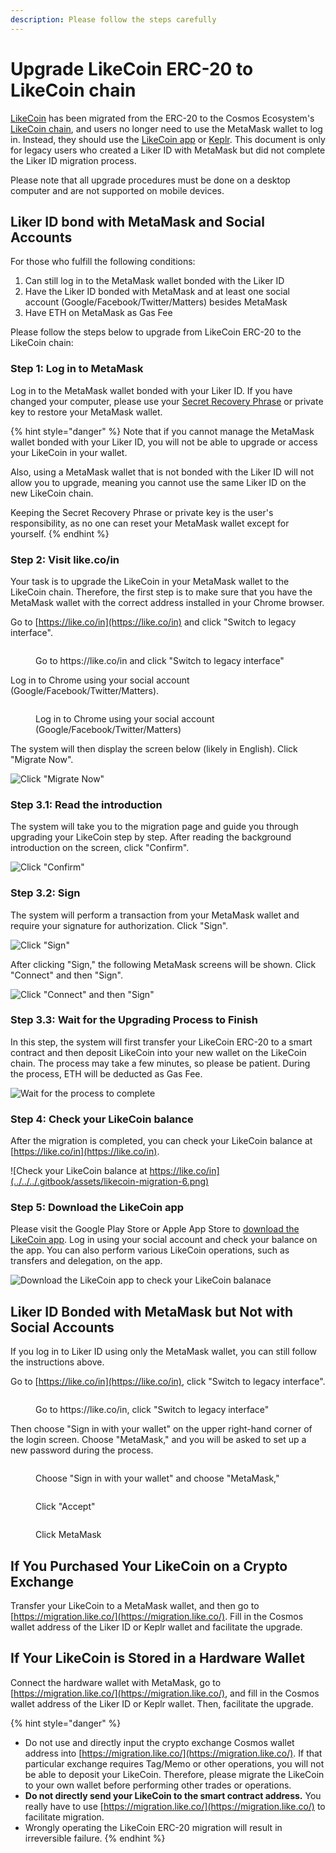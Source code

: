 ```yaml
---
description: Please follow the steps carefully
---
```


# Upgrade LikeCoin ERC-20 to LikeCoin chain

[LikeCoin](https://like.co/) has been migrated from the ERC-20 to the Cosmos Ecosystem's [LikeCoin chain](../../governance/likecoin-chain.md), and users no longer need to use the MetaMask wallet to log in. Instead, they should use the [LikeCoin app](../../../user-guide/liker-land/download.md) or [Keplr](../../../developer/likecoin-chain-api/sample/cosmjs/keplr.md). This document is only for legacy users who created a Liker ID with MetaMask but did not complete the Liker ID migration process.

Please note that all upgrade procedures must be done on a desktop computer and are not supported on mobile devices.

## Liker ID bond with MetaMask and Social Accounts

For those who fulfill the following conditions:

1. Can still log in to the MetaMask wallet bonded with the Liker ID
2. Have the Liker ID bonded with MetaMask and at least one social account (Google/Facebook/Twitter/Matters) besides MetaMask
3. Have ETH on MetaMask as Gas Fee

Please follow the steps below to upgrade from LikeCoin ERC-20 to the LikeCoin chain:

### Step 1: Log in to MetaMask

Log in to the MetaMask wallet bonded with your Liker ID. If you have changed your computer, please use your [Secret Recovery Phrase](https://community.metamask.io/t/what-is-a-secret-recovery-phrase-and-how-to-keep-your-crypto-wallet-secure/3440) or private key to restore your MetaMask wallet.

{% hint style="danger" %}
Note that if you cannot manage the MetaMask wallet bonded with your Liker ID, you will not be able to upgrade or access your LikeCoin in your wallet.

Also, using a MetaMask wallet that is not bonded with the Liker ID will not allow you to upgrade, meaning you cannot use the same Liker ID on the new LikeCoin chain.

Keeping the Secret Recovery Phrase or private key is the user's responsibility, as no one can reset your MetaMask wallet except for yourself.
{% endhint %}

### Step 2: Visit like.co/in <a href="#step-1-visit-likecoin" id="step-1-visit-likecoin"></a>

Your task is to upgrade the LikeCoin in your MetaMask wallet to the LikeCoin chain. Therefore, the first step is to make sure that you have the MetaMask wallet with the correct address installed in your Chrome browser.

Go to [https://like.co/in](https://like.co/in) and click "Switch to legacy interface".

<figure><img src="../../../.gitbook/assets/resetpassword-0-en.png" alt=""><figcaption><p>Go to https://like.co/in and click "Switch to legacy interface"</p></figcaption></figure>

Log in to Chrome using your social account (Google/Facebook/Twitter/Matters).

<figure><img src="../../../.gitbook/assets/likecoin-migration-8-en.png" alt=""><figcaption><p>Log in to Chrome using your social account (Google/Facebook/Twitter/Matters)</p></figcaption></figure>

The system will then display the screen below (likely in English). Click "Migrate Now".

![Click "Migrate Now"](../../../.gitbook/assets/likecoin-migration-1.png)

### Step 3.1: Read the introduction <a href="#step-21-read-the-introduction" id="step-21-read-the-introduction"></a>

The system will take you to the migration page and guide you through upgrading your LikeCoin step by step. After reading the background introduction on the screen, click "Confirm".

![Click "Confirm"](../../../.gitbook/assets/likecoin-migration-2.png)

### Step 3.2: Sign

The system will perform a transaction from your MetaMask wallet and require your signature for authorization. Click "Sign".

![Click "Sign"](../../../.gitbook/assets/likecoin-migration-3.png)

After clicking "Sign," the following MetaMask screens will be shown. Click "Connect" and then "Sign".

![Click "Connect" and then "Sign"](../../../.gitbook/assets/likecoin-migration-4.png)

### Step 3.3: Wait for the Upgrading Process to Finish <a href="#step-23-waiting-for-the-upgrading-process-to-be-finished" id="step-23-waiting-for-the-upgrading-process-to-be-finished"></a>

In this step, the system will first transfer your LikeCoin ERC-20 to a smart contract and then deposit LikeCoin into your new wallet on the LikeCoin chain. The process may take a few minutes, so please be patient. During the process, ETH will be deducted as Gas Fee.

![Wait for the process to complete](../../../.gitbook/assets/likecoin-migration-5.png)

### Step 4: Check your LikeCoin balance <a href="#step-3-check-your-likecoin-balance" id="step-3-check-your-likecoin-balance"></a>

After the migration is completed, you can check your LikeCoin balance at [https://like.co/in](https://like.co/in).

![Check your LikeCoin balance at https://like.co/in](../../../.gitbook/assets/likecoin-migration-6.png)

### Step 5: Download the LikeCoin app <a href="#download-the-liker-land-mobile-app" id="download-the-liker-land-mobile-app"></a>

Please visit the Google Play Store or Apple App Store to [download the LikeCoin app](../../../user-guide/liker-land/download.md). Log in using your social account and check your balance on the app. You can also perform various LikeCoin operations, such as transfers and delegation, on the app.

![Download the LikeCoin app to check your LikeCoin balanace](../../../.gitbook/assets/likecoin-migration-7.png)

## Liker ID Bonded with MetaMask but Not with Social Accounts

If you log in to Liker ID using only the MetaMask wallet, you can still follow the instructions above.

Go to [https://like.co/in](https://like.co/in), click "Switch to legacy interface".

<figure><img src="../../../.gitbook/assets/resetpassword-0-en.png" alt=""><figcaption><p>Go to https://like.co/in, click "Switch to legacy interface"</p></figcaption></figure>

Then choose "Sign in with your wallet" on the upper right-hand corner of the login screen. Choose "MetaMask," and you will be asked to set up a new password during the process.

<figure><img src="../../../.gitbook/assets/likecoin-migration-9-en.png" alt=""><figcaption><p>Choose "Sign in with your wallet" and choose "MetaMask,"</p></figcaption></figure>

<figure><img src="../../../.gitbook/assets/likecoin-migration-10-en.png" alt=""><figcaption><p>Click "Accept"</p></figcaption></figure>

<figure><img src="../../../.gitbook/assets/likecoin-migration-11-en.png" alt=""><figcaption><p>Click MetaMask</p></figcaption></figure>

## If You Purchased Your LikeCoin on a Crypto Exchange

Transfer your LikeCoin to a MetaMask wallet, and then go to [https://migration.like.co/](https://migration.like.co/). Fill in the Cosmos wallet address of the Liker ID or Keplr wallet and facilitate the upgrade.

## If Your LikeCoin is Stored in a Hardware Wallet

Connect the hardware wallet with MetaMask, go to [https://migration.like.co/](https://migration.like.co/), and fill in the Cosmos wallet address of the Liker ID or Keplr wallet. Then, facilitate the upgrade.

{% hint style="danger" %}
* Do not use and directly input the crypto exchange Cosmos wallet address into [https://migration.like.co/](https://migration.like.co/). If that particular exchange requires Tag/Memo or other operations, you will not be able to deposit your LikeCoin. Therefore, please migrate the LikeCoin to your own wallet before performing other trades or operations.
* **Do not directly send your LikeCoin to the smart contract address.** You really have to use [https://migration.like.co/](https://migration.like.co/) to facilitate migration.
* Wrongly operating the LikeCoin ERC-20 migration will result in irreversible failure.
{% endhint %}
